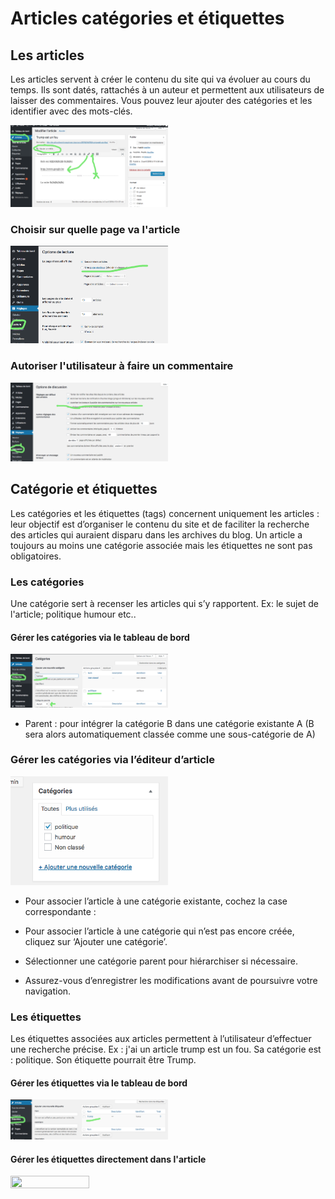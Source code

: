 # Articles catégories et étiquettes

## Les articles

Les articles servent à créer le contenu du site qui va évoluer au cours du temps. Ils sont datés, rattachés à un auteur et permettent aux utilisateurs de laisser des commentaires. Vous pouvez leur ajouter des catégories et les identifier avec des mots-clés.

<img src="images/wordpressArticles.png" width="50%" height="50%" />

### Choisir sur quelle page va l'article

<img src="images/articleChoixPage.png" width="50%" height="50%" />

### Autoriser l'utilisateur à faire un commentaire

<img src="images/articleAutoriserEcriture.png" width="50%" height="50%" />

## Catégorie et étiquettes

Les catégories et les étiquettes (tags) concernent uniquement les articles : leur objectif est d’organiser le contenu du site et de faciliter la recherche des articles qui auraient disparu dans les archives du blog. Un article a toujours au moins une catégorie associée mais les étiquettes ne sont pas obligatoires.

### Les catégories

Une catégorie sert à recenser les articles qui s’y rapportent. Ex: le sujet de l'article; politique humour etc..

#### Gérer les catégories via le tableau de bord

<img src="images/categories.png" width="50%" height="50%" />

- Parent : pour intégrer la catégorie B dans une catégorie existante A (B sera alors automatiquement classée comme une sous-catégorie de A)

### Gérer les catégories via l’éditeur d’article

<img src="images/categories2.png" width="50%" height="50%" />

- Pour associer l’article à une catégorie existante, cochez la case correspondante :
- Pour associer l’article à une catégorie qui n’est pas encore créée, cliquez sur ‘Ajouter une catégorie’.
- Sélectionner une catégorie parent pour hiérarchiser si nécessaire.

- Assurez-vous d’enregistrer les modifications avant de poursuivre votre navigation.

### Les étiquettes

Les étiquettes associées aux articles permettent à l’utilisateur d’effectuer une recherche précise.
Ex : j'ai un article trump est un fou. Sa catégorie est : politique. Son étiquette pourrait être Trump.

#### Gérer les étiquettes via le tableau de bord

<img src="images/etiquettes.png" width="50%" height="50%" />

#### Gérer les étiquettes directement dans l'article

<img src="images/etiquettes2.png" width="50%" height="50%" />

